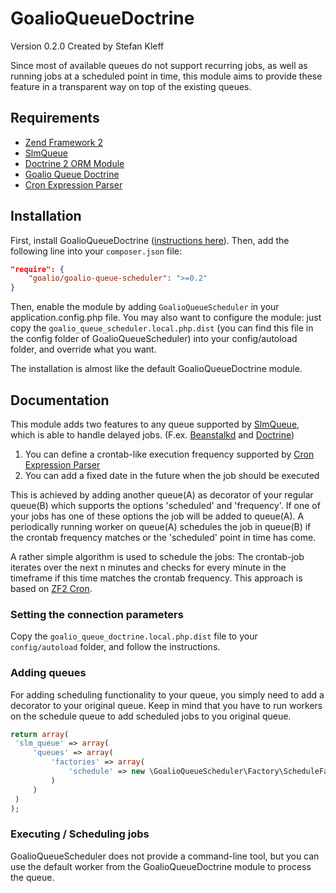 GoalioQueueDoctrine
===================

Version 0.2.0 Created by Stefan Kleff

Since most of available queues do not support recurring jobs, as well as running jobs at a scheduled point in time,
this module aims to provide these feature in a transparent way on top of the existing queues.

Requirements
------------
* [Zend Framework 2](https://github.com/zendframework/zf2)
* [SlmQueue](https://github.com/juriansluiman/SlmQueue)
* [Doctrine 2 ORM Module](https://github.com/doctrine/DoctrineORMModule)
* [Goalio Queue Doctrine](https://github.com/goalio/GoalioQueueDoctrine)
* [Cron Expression Parser](https://github.com/heartsentwined/php-cron-expr-parser)


Installation
------------

First, install GoalioQueueDoctrine ([instructions here](https://github.com/goalio/GoalioQueueDoctrine/blob/master/README.md)). Then,
add the following line into your `composer.json` file:

```json
"require": {
	"goalio/goalio-queue-scheduler": ">=0.2"
}
```

Then, enable the module by adding `GoalioQueueScheduler` in your application.config.php file. You may also want to
configure the module: just copy the `goalio_queue_scheduler.local.php.dist` (you can find this file in the config
folder of GoalioQueueScheduler) into your config/autoload folder, and override what you want.

The installation is almost like the default GoalioQueueDoctrine module.


Documentation
-------------

This module adds two features to any queue supported by [SlmQueue](https://github.com/juriansluiman/SlmQueue),
which is able to handle delayed jobs. (F.ex. [Beanstalkd](https://github.com/juriansluiman/SlmQueueBeanstalkd) and [Doctrine](https://github.com/goalio/GoalioQueueDoctrine))

1. You can define a crontab-like execution frequency supported by [Cron Expression Parser](https://github.com/heartsentwined/php-cron-expr-parser)
2. You can add a fixed date in the future when the job should be executed

This is achieved by adding another queue(A) as decorator of your regular queue(B) which supports the options 'scheduled' and 'frequency'.
If one of your jobs has one of these options the job will be added to queue(A).
A periodically running worker on queue(A) schedules the job in queue(B) if the crontab frequency matches or the 'scheduled' point in time has come.

A rather simple algorithm is used to schedule the jobs:
The crontab-job iterates over the next n minutes and checks for every minute in the timeframe if this time matches the crontab frequency.
This approach is based on [ZF2 Cron](https://github.com/heartsentwined/zf2-cron).





### Setting the connection parameters

Copy the `goalio_queue_doctrine.local.php.dist` file to your `config/autoload` folder, and follow the instructions.


### Adding queues
For adding scheduling functionality to your queue, you simply need to add a decorator to your original queue.
Keep in mind that you have to run workers on the schedule queue to add scheduled jobs to you original queue.

```php
return array(
 'slm_queue' => array(
     'queues' => array(
         'factories' => array(
             'schedule' => new \GoalioQueueScheduler\Factory\ScheduleFactory('original_queue_name'),
         )
     )
 )
);
 ```

### Executing / Scheduling jobs

GoalioQueueScheduler does not provide a command-line tool, but you can use the default worker
from the GoalioQueueDoctrine module to process the queue.